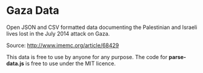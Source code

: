 Gaza Data
=========

Open JSON and CSV formatted data documenting the Palestinian and Israeli lives lost in the July 2014 attack on Gaza.

Source: http://www.imemc.org/article/68429

This data is free to use by anyone for any purpose. The code for **parse-data.js** is free to use under the MIT licence.

